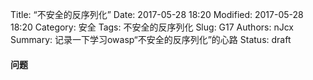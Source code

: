 Title: “不安全的反序列化”
Date: 2017-05-28 18:20
Modified: 2017-05-28 18:20
Category: 安全
Tags: 不安全的反序列化
Slug: G17
Authors: nJcx
Summary: 记录一下学习owasp“不安全的反序列化”的心路
Status: draft
#### 问题